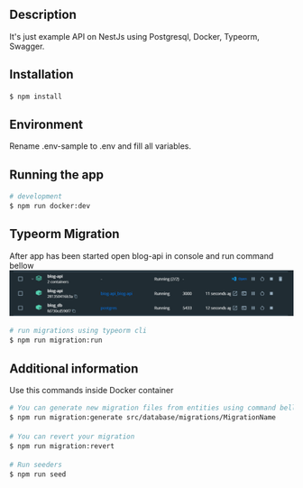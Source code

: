 ## Description

It's just example API on NestJs using Postgresql, Docker, Typeorm, Swagger.

## Installation

```bash
$ npm install
```

## Environment

Rename .env-sample to .env and fill all variables.

## Running the app

```bash
# development
$ npm run docker:dev
```

## Typeorm Migration

After app has been started open blog-api in console and run command bellow
![alt text](images/docker.png)

```bash
# run migrations using typeorm cli
$ npm run migration:run
```

## Additional information
Use this commands inside Docker container
```bash
# You can generate new migration files from entities using command bellow
$ npm run migration:generate src/database/migrations/MigrationName

# You can revert your migration
$ npm run migration:revert

# Run seeders
$ npm run seed
```
